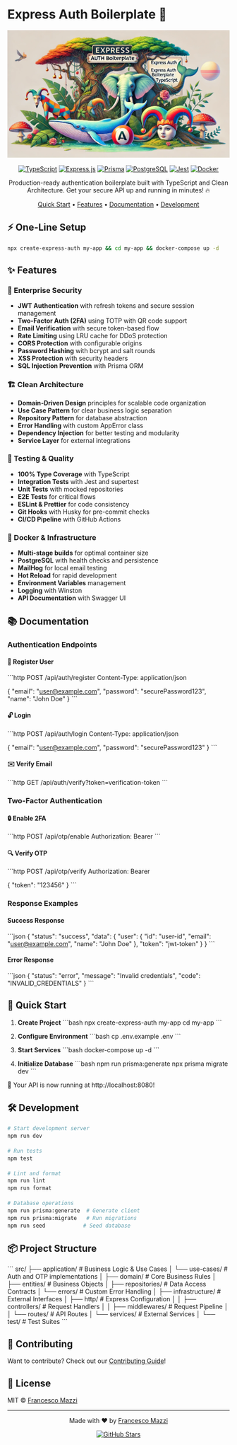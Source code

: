 # Express Auth Boilerplate 🚀

<div align="center">

![Express Auth Banner](https://raw.githubusercontent.com/francemazzi/auth-boiler-plate/main/.github/assets/express.auth.jpg)

[![TypeScript](https://img.shields.io/badge/TypeScript-007ACC?style=for-the-badge&logo=typescript&logoColor=white)](https://www.typescriptlang.org/)
[![Express.js](https://img.shields.io/badge/Express.js-000000?style=for-the-badge&logo=express&logoColor=white)](https://expressjs.com/)
[![Prisma](https://img.shields.io/badge/Prisma-2D3748?style=for-the-badge&logo=prisma&logoColor=white)](https://www.prisma.io/)
[![PostgreSQL](https://img.shields.io/badge/PostgreSQL-316192?style=for-the-badge&logo=postgresql&logoColor=white)](https://www.postgresql.org/)
[![Jest](https://img.shields.io/badge/Jest-C21325?style=for-the-badge&logo=jest&logoColor=white)](https://jestjs.io/)
[![Docker](https://img.shields.io/badge/Docker-2CA5E0?style=for-the-badge&logo=docker&logoColor=white)](https://www.docker.com/)

Production-ready authentication boilerplate built with TypeScript and Clean Architecture.
Get your secure API up and running in minutes! 🔥

[Quick Start](#-quick-start) •
[Features](#-features) •
[Documentation](#-documentation) •
[Development](#-development)

</div>

## ⚡️ One-Line Setup

```bash
npx create-express-auth my-app && cd my-app && docker-compose up -d
```

## ✨ Features

### 🔐 Enterprise Security

- **JWT Authentication** with refresh tokens and secure session management
- **Two-Factor Auth (2FA)** using TOTP with QR code support
- **Email Verification** with secure token-based flow
- **Rate Limiting** using LRU cache for DDoS protection
- **CORS Protection** with configurable origins
- **Password Hashing** with bcrypt and salt rounds
- **XSS Protection** with security headers
- **SQL Injection Prevention** with Prisma ORM

### 🏗 Clean Architecture

- **Domain-Driven Design** principles for scalable code organization
- **Use Case Pattern** for clear business logic separation
- **Repository Pattern** for database abstraction
- **Error Handling** with custom AppError class
- **Dependency Injection** for better testing and modularity
- **Service Layer** for external integrations

### 🧪 Testing & Quality

- **100% Type Coverage** with TypeScript
- **Integration Tests** with Jest and supertest
- **Unit Tests** with mocked repositories
- **E2E Tests** for critical flows
- **ESLint & Prettier** for code consistency
- **Git Hooks** with Husky for pre-commit checks
- **CI/CD Pipeline** with GitHub Actions

### 🐳 Docker & Infrastructure

- **Multi-stage builds** for optimal container size
- **PostgreSQL** with health checks and persistence
- **MailHog** for local email testing
- **Hot Reload** for rapid development
- **Environment Variables** management
- **Logging** with Winston
- **API Documentation** with Swagger UI

## 📚 Documentation

### Authentication Endpoints

#### 🔑 Register User

\`\`\`http
POST /api/auth/register
Content-Type: application/json

{
"email": "user@example.com",
"password": "securePassword123",
"name": "John Doe"
}
\`\`\`

#### 🔓 Login

\`\`\`http
POST /api/auth/login
Content-Type: application/json

{
"email": "user@example.com",
"password": "securePassword123"
}
\`\`\`

#### ✉️ Verify Email

\`\`\`http
GET /api/auth/verify?token=verification-token
\`\`\`

### Two-Factor Authentication

#### 🔒 Enable 2FA

\`\`\`http
POST /api/otp/enable
Authorization: Bearer <token>
\`\`\`

#### 🔍 Verify OTP

\`\`\`http
POST /api/otp/verify
Authorization: Bearer <token>

{
"token": "123456"
}
\`\`\`

### Response Examples

#### Success Response

\`\`\`json
{
"status": "success",
"data": {
"user": {
"id": "user-id",
"email": "user@example.com",
"name": "John Doe"
},
"token": "jwt-token"
}
}
\`\`\`

#### Error Response

\`\`\`json
{
"status": "error",
"message": "Invalid credentials",
"code": "INVALID_CREDENTIALS"
}
\`\`\`

## 🚀 Quick Start

1. **Create Project**
   \`\`\`bash
   npx create-express-auth my-app
   cd my-app
   \`\`\`

2. **Configure Environment**
   \`\`\`bash
   cp .env.example .env
   \`\`\`

3. **Start Services**
   \`\`\`bash
   docker-compose up -d
   \`\`\`

4. **Initialize Database**
   \`\`\`bash
   npm run prisma:generate
   npx prisma migrate dev
   \`\`\`

🎉 Your API is now running at http://localhost:8080!

## 🛠 Development

```bash
# Start development server
npm run dev

# Run tests
npm test

# Lint and format
npm run lint
npm run format

# Database operations
npm run prisma:generate  # Generate client
npm run prisma:migrate   # Run migrations
npm run seed            # Seed database
```

## 📦 Project Structure

\`\`\`
src/
├── application/ # Business Logic & Use Cases
│ └── use-cases/ # Auth and OTP implementations
│
├── domain/ # Core Business Rules
│ ├── entities/ # Business Objects
│ ├── repositories/ # Data Access Contracts
│ └── errors/ # Custom Error Handling
│
├── infrastructure/ # External Interfaces
│ ├── http/ # Express Configuration
│ │ ├── controllers/ # Request Handlers
│ │ ├── middlewares/ # Request Pipeline
│ │ └── routes/ # API Routes
│ └── services/ # External Services
│
└── test/ # Test Suites
\`\`\`

## 🤝 Contributing

Want to contribute? Check out our [Contributing Guide](CONTRIBUTING.md)!

## 📝 License

MIT © [Francesco Mazzi](LICENSE)

---

<div align="center">

Made with ❤️ by [Francesco Mazzi](https://github.com/francemazzi)

[![GitHub Stars](https://img.shields.io/github/stars/francemazzi/auth-boiler-plate?style=social)](https://github.com/francemazzi/auth-boiler-plate)

</div>
